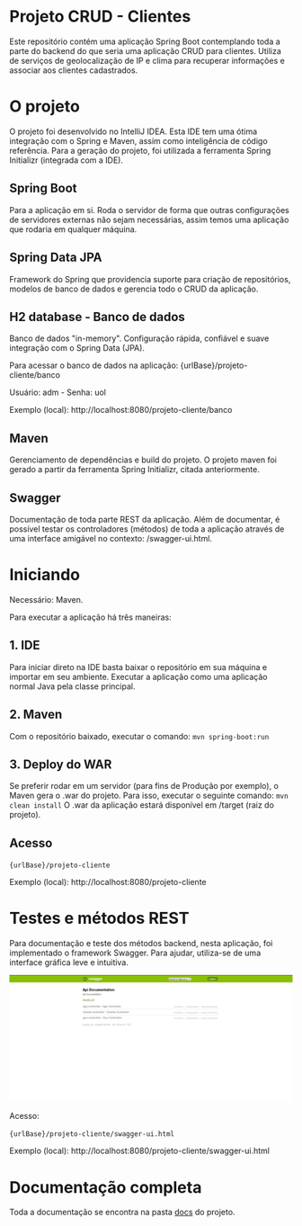 # Projeto CRUD - Clientes

Este repositório contém uma aplicação Spring Boot contemplando toda a parte do backend do que seria uma aplicação CRUD para clientes. Utiliza de serviços de geolocalização de IP e clima para recuperar informações e associar aos clientes cadastrados. 

# **O projeto**

O projeto foi desenvolvido no IntelliJ IDEA. Esta IDE tem uma ótima integração com o Spring e Maven, assim como inteligência de código referência. Para a geração do projeto, foi utilizada a ferramenta Spring Initializr (integrada com a IDE).

## Spring Boot

Para a aplicação em si. Roda o servidor de forma que outras configurações de servidores externas não sejam necessárias, assim temos uma aplicação que rodaria em qualquer máquina.

## Spring Data JPA

Framework do Spring que providencia suporte para criação de repositórios, modelos de banco de dados e gerencia todo o CRUD da aplicação.

## H2 database - Banco de dados

Banco de dados "in-memory". Configuração rápida, confiável e suave integração com o Spring Data (JPA).

Para acessar o banco de dados na aplicação:
{urlBase}/projeto-cliente/banco

Usuário: adm - Senha: uol

Exemplo (local): http://localhost:8080/projeto-cliente/banco


## Maven

Gerenciamento de dependências e build do projeto. O projeto maven foi gerado a partir da ferramenta Spring Initializr, citada anteriormente.

## Swagger

Documentação de toda parte REST da aplicação. Além de documentar, é possível testar os controladores (métodos) de toda a aplicação através de uma interface amigável no contexto: /swagger-ui.html.

# Iniciando

Necessário: Maven.

Para executar a aplicação há três maneiras:

## 1. IDE
Para iniciar direto na IDE basta baixar o repositório em sua máquina e importar em seu ambiente. Executar a aplicação como uma aplicação normal Java pela classe principal.

## 2. Maven
Com o repositório baixado, executar o comando:
`mvn spring-boot:run`

## 3. Deploy do WAR
Se preferir rodar em um servidor (para fins de Produção por exemplo), o Maven gera o .war do projeto. Para isso, executar o seguinte comando:
`mvn clean install`
O .war da aplicação estará disponível em /target (raiz do projeto).

## Acesso

`{urlBase}/projeto-cliente`

Exemplo (local): http://localhost:8080/projeto-cliente

# Testes e métodos REST

Para documentação e teste dos métodos backend, nesta aplicação, foi implementado o framework Swagger. Para ajudar, utiliza-se de uma interface gráfica leve e intuitiva.

![swagger](https://raw.githubusercontent.com/aleixofp/projeto-cliente/master/src/main/resources/static/imagem-swagger.png)

Acesso:

`{urlBase}/projeto-cliente/swagger-ui.html`

Exemplo (local): http://localhost:8080/projeto-cliente/swagger-ui.html

# Documentação completa

Toda a documentação se encontra na pasta [docs](https://github.com/aleixofp/projeto-cliente/tree/master/docs) do projeto.
